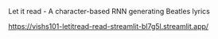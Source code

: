Let it read -  A character-based RNN generating Beatles lyrics

https://vishs101-letitread-read-streamlit-bl7g5l.streamlit.app/
